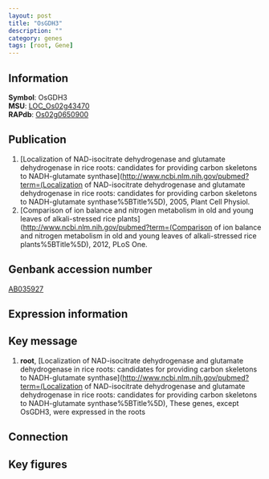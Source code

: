 ```yaml
---
layout: post
title: "OsGDH3"
description: ""
category: genes
tags: [root, Gene]
---
```


## Information
__Symbol__: OsGDH3  
__MSU__: [LOC_Os02g43470](http://rice.plantbiology.msu.edu/cgi-bin/ORF_infopage.cgi?orf=LOC_Os02g43470)  
__RAPdb__: [Os02g0650900](http://rapdb.dna.affrc.go.jp/viewer/gbrowse_details/irgsp1?name=Os02g0650900)  

## Publication
1. [Localization of NAD-isocitrate dehydrogenase and glutamate dehydrogenase in rice roots: candidates for providing carbon skeletons to NADH-glutamate synthase](http://www.ncbi.nlm.nih.gov/pubmed?term=(Localization of NAD-isocitrate dehydrogenase and glutamate dehydrogenase in rice roots: candidates for providing carbon skeletons to NADH-glutamate synthase%5BTitle%5D), 2005, Plant Cell Physiol.
2. [Comparison of ion balance and nitrogen metabolism in old and young leaves of alkali-stressed rice plants](http://www.ncbi.nlm.nih.gov/pubmed?term=(Comparison of ion balance and nitrogen metabolism in old and young leaves of alkali-stressed rice plants%5BTitle%5D), 2012, PLoS One.

## Genbank accession number
[AB035927](http://www.ncbi.nlm.nih.gov/nuccore/AB035927)

## Expression information

## Key message
1. __root__, [Localization of NAD-isocitrate dehydrogenase and glutamate dehydrogenase in rice roots: candidates for providing carbon skeletons to NADH-glutamate synthase](http://www.ncbi.nlm.nih.gov/pubmed?term=(Localization of NAD-isocitrate dehydrogenase and glutamate dehydrogenase in rice roots: candidates for providing carbon skeletons to NADH-glutamate synthase%5BTitle%5D),  These genes, except OsGDH3, were expressed in the roots

## Connection

## Key figures


